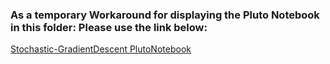 ### As a temporary Workaround for displaying the Pluto Notebook in this folder: Please use the link below:

[Stochastic-GradientDescent PlutoNotebook](https://htmlpreview.github.io/?https://github.com/Reuben-AmI/Machine-Learning/blob/main/Julia/Stochastic%20Gradient%20Descent/Stoch-GradDesc.jl.html)
